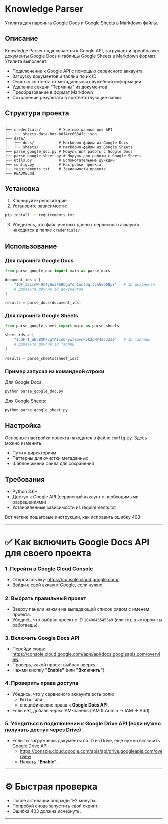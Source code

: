 # Knowledge Parser

Утилита для парсинга Google Docs и Google Sheets в Markdown файлы.

## Описание

Knowledge Parser подключается к Google API, загружает и преобразует документы Google Docs и таблицы Google Sheets в Markdown формат. Утилита выполняет:

- Подключение к Google API с помощью сервисного аккаунта
- Загрузку документов и таблиц по их ID
- Очистку контента от метаданных и служебной информации
- Удаление секции "Термины" из документов
- Преобразование в формат Markdown
- Сохранение результата в соответствующие папки

## Структура проекта

```
.
├── credentials/        # Учетные данные для API
│   └── sheets-data-bot-b8f4cc6634fc.json
├── data/
│   ├── docs/           # Markdown-файлы из Google Docs
│   └── sheets/         # Markdown-файлы из Google Sheets
├── parse_google_doc.py # Модуль для работы с Google Docs
├── parse_google_sheet.py # Модуль для работы с Google Sheets
├── utils.py            # Вспомогательные функции
├── config.py           # Настройки проекта
├── requirements.txt    # Зависимости проекта
└── README.md
```

## Установка

1. Клонируйте репозиторий
2. Установите зависимости:

```bash
pip install -r requirements.txt
```

3. Убедитесь, что файл учетных данных сервисного аккаунта находится в папке `credentials/`

## Использование

### Для парсинга Google Docs

```python
from parse_google_doc import main as parse_docs

document_ids = [
    "1QF_32LrnW-9mTy6u3FSHbguYon1nnlbqlt5hGvQ6NpY",  # ID документа
    # Добавьте другие ID документов
]

results = parse_docs(document_ids)
```

### Для парсинга Google Sheets

```python
from parse_google_sheet import main as parse_sheets

sheet_ids = [
    "1cGFr1_uNrBXP7LgYAIcnO-ywfZbvnFvK2pNY4Z3J3Z0",  # ID таблицы
    # Добавьте другие ID таблиц
]

results = parse_sheets(sheet_ids)
```

### Пример запуска из командной строки

Для Google Docs:
```bash
python parse_google_doc.py
```

Для Google Sheets:
```bash
python parse_google_sheet.py
```

## Настройка

Основные настройки проекта находятся в файле `config.py`. Здесь можно изменить:

- Пути к директориям
- Паттерны для очистки метаданных
- Шаблон имени файла для сохранения

## Требования

- Python 3.6+
- Доступ к Google API (сервисный аккаунт с необходимыми разрешениями)
- Установленные зависимости из requirements.txt 


Вот чёткие пошаговые инструкции, как исправить ошибку 403:

---

# ✅ Как включить Google Docs API для своего проекта

### 1. Перейти в Google Cloud Console
- Открой ссылку: https://console.cloud.google.com/
- Войди в свой аккаунт Google, если нужно.

### 2. Выбрать правильный проект
- Вверху панели нажми на выпадающий список рядом с именем проекта.
- Убедись, что выбран проект с ID `1040645545549` (или тот, в котором ты работаешь).

### 3. Включить Google Docs API
- Перейди сюда: https://console.cloud.google.com/apis/api/docs.googleapis.com/overview
- Проверь, какой проект выбран вверху.
- Нажми кнопку **"Enable"** (или **"Включить"**).

### 4. Проверить права доступа
- Убедись, что у сервисного аккаунта есть роли:
  - `Editor` или
  - специфические права к **Google Docs API**.
- Если нет, добавь через IAM-панель (IAM & Admin → IAM → Add).

### 5. Убедиться в подключении к Google Drive API (если нужно получать доступ через Drive)
- Если ты загружаешь документы по ID из Drive, ещё нужно включить Google Drive API:
  - https://console.cloud.google.com/apis/api/drive.googleapis.com/overview
  - Нажать **"Enable"**.

---

# ⚙️ Быстрая проверка
- После активации подожди 1–2 минуты.
- Попробуй снова запустить свой скрипт.
- Ошибка 403 должна исчезнуть.

---
